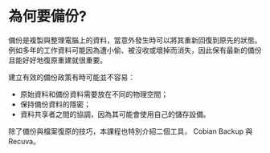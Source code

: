 [Title]: # (什麼是備份?)
[Order]: # (0)

# 為何要備份?

備份是複製與整理電腦上的資料，當意外發生時可以將其重新回復到原先的狀態。例如多年的工作資料可能因為遭小偷、被沒收或壞掉而消失，因此保有最新的備份且能好好地復原重建就很重要。

建立有效的備份政策有時可能並不容易：

*   原始資料和備份資料需要放在不同的物理空間；
*   保持備份資料的隱密；
*   資料共享者之間的協調，因為其可能會使用自己的儲存設備。

除了備份與檔案復原的技巧，本課程也特別介紹二個工具， Cobian Backup 與 Recuva。
